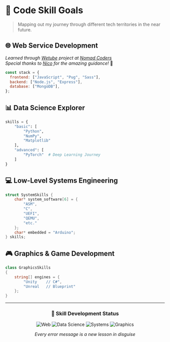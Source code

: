 # 🎯 Code Skill Goals

> Mapping out my journey through different tech territories in the near future.

## 🌐 Web Service Development

_Learned through [Wetube](https://github.com/YuruCoder/wetube) project at [Nomad Coders](https://nomadcoders.co/wetube)_  
_Special thanks to [Nico](https://github.com/serranoarevalo) for the amazing guidance!_ 🙏

```javascript
const stack = {
  frontend: ["JavaScript", "Pug", "Sass"],
  backend: ["Node.js", "Express"],
  database: ["MongoDB"],
};
```

## 📊 Data Science Explorer

```python
skills = {
    "basic": [
        "Python",
        "NumPy",
        "Matplotlib"
    ],
    "advanced": [
        "PyTorch"  # Deep Learning Journey
    ]
}
```

## 💻 Low-Level Systems Engineering

```c
struct SystemSkills {
    char* system_software[6] = {
        "ASM",
        "C",
        "UEFI",
        "QEMU",
        "etc."
    };
    char* embedded = "Arduino";
} skills;
```

## 🎮 Graphics & Game Development

```csharp
class GraphicsSkills
{
    string[] engines = {
        "Unity    // C#",
        "Unreal   // Blueprint"
    };
}
```

---

<div align="center">

### 🔬 Skill Development Status

![Web](https://img.shields.io/badge/Web-In_Progress-blue)
![Data Science](https://img.shields.io/badge/Data_Science-Learning-yellow)
![Systems](https://img.shields.io/badge/Systems-Exploring-orange)
![Graphics](https://img.shields.io/badge/Graphics-Starting-green)

_Every error message is a new lesson in disguise_

</div>
